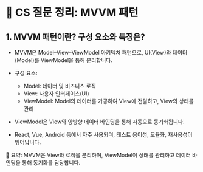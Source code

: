 # 🧠 CS 질문 정리: MVVM 패턴

## 1. MVVM 패턴이란? 구성 요소와 특징은?

- MVVM은 Model–View–ViewModel 아키텍처 패턴으로, UI(View)와 데이터(Model)를 ViewModel을 통해 분리합니다.

- 구성 요소:
  - Model: 데이터 및 비즈니스 로직
  - View: 사용자 인터페이스(UI)
  - ViewModel: Model의 데이터를 가공하여 View에 전달하고, View의 상태를 관리

- ViewModel은 View와 양방향 데이터 바인딩을 통해 자동으로 동기화됩니다.

- React, Vue, Android 등에서 자주 사용되며, 테스트 용이성, 모듈화, 재사용성이 뛰어납니다.

📌 요약: MVVM은 View와 로직을 분리하며, ViewModel이 상태를 관리하고 데이터 바인딩을 통해 동기화를 담당합니다.